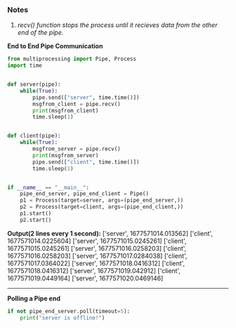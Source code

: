 ### Notes
1. *recv() function stops the process until it recieves data from the other end of the pipe.*

**End to End Pipe Communication**
```python
from multiprocessing import Pipe, Process
import time


def server(pipe):
	while(True):
		pipe.send(["server", time.time()])
		msgfrom_client = pipe.recv()
		print(msgfrom_client)
		time.sleep(1)


def client(pipe):
	while(True):
		msgfrom_server = pipe.recv()
		print(msgfrom_server)
		pipe.send(["client", time.time()])
		time.sleep(1)


if __name__ == "__main__":
	pipe_end_server, pipe_end_client = Pipe()
	p1 = Process(target=server, args=(pipe_end_server,))
	p2 = Process(target=client, args=(pipe_end_client,))
	p1.start()
	p2.start()
```
**Output(2 lines every 1 second):**
['server', 1677571014.013562]
['client', 1677571014.0225604]
['server', 1677571015.0245261]
['client', 1677571015.0245261]
['server', 1677571016.0258203]
['client', 1677571016.0258203]
['server', 1677571017.0284038]
['client', 1677571017.0364022]
['server', 1677571018.0416312]
['client', 1677571018.0416312]
['server', 1677571019.042912]
['client', 1677571019.0449164]
['server', 1677571020.0469146]

---
**Polling a Pipe end**
```python
if not pipe_end_server.poll(timeout=5):
	print("server is offline!")
```